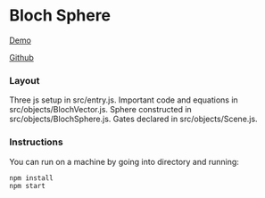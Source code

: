 # Bloch Sphere

[Demo](https://blochsphere.netlify.app/)

[Github](https://github.com/dwarkeshsp/bloch)

### Layout

Three js setup in src/entry.js. Important code and equations in src/objects/BlochVector.js. Sphere constructed in src/objects/BlochSphere.js. Gates declared in src/objects/Scene.js.

### Instructions

You can run on a machine by going into directory and running:

```bat
npm install
npm start
```
